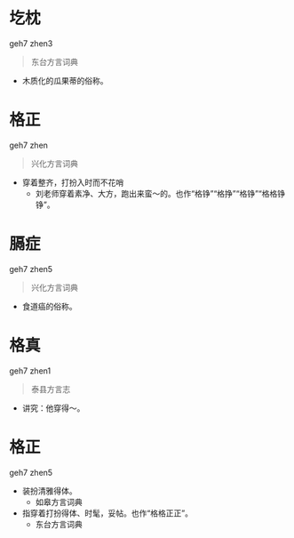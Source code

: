 



# 圪枕
geh7 zhen3
> 东台方言词典
- 木质化的瓜果蒂的俗称。

# 格正
geh7 zhen
> 兴化方言词典
- 穿着整齐，打扮入时而不花哨
  - 刘老师穿着素净、大方，跑出来蛮～的。也作“格铮”“格挣”“格铮”“格格铮铮”。

# 膈症
geh7 zhen5
> 兴化方言词典
- 食道癌的俗称。

# 格真
geh7 zhen1
> 泰县方言志
- 讲究：他穿得～。

# 格正
geh7 zhen5
+ 装扮清雅得体。
  * 如皋方言词典
+ 指穿着打扮得体、时髦，妥帖。也作“格格正正”。
  * 东台方言词典

